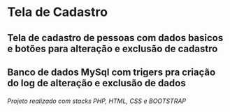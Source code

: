 # Tela de Cadastro

## Tela de cadastro de pessoas com dados basicos e botões para alteração e exclusão de cadastro
## Banco de dados MySql com trigers pra criação do log de alteração e exclusão de dados

###### Projeto realizado com stacks PHP, HTML, CSS e BOOTSTRAP
